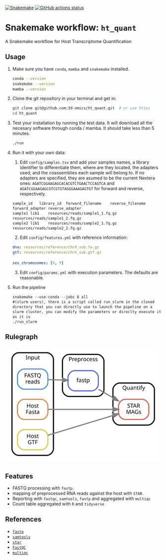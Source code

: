 [![Snakemake](https://img.shields.io/badge/snakemake-≥6.3.0-brightgreen.svg)](https://snakemake.github.io)
[![GitHub actions status](https://github.com/3d-omics/ht_quant/workflows/Tests/badge.svg?branch=devel)](https://github.com/3d-omics/ht_quant/actions?query=branch%3Adevel+workflow%3ATests)

# Snakemake workflow: `ht_quant`

A Snakemake workflow for Host Transcriptome Quantification


## Usage

1. Make sure you have `conda`, `mamba` and `snakemake` installed.
    ```bash
    conda --version
    snakemake --version
    mamba --version
    ```

2. Clone the git repository in your terminal and get in:
    ```bash
    git clone git@github.com:3d-omics/ht_quant.git  # or use https
    cd ht_quant
    ```

3. Test your installation by running the test data. It will download all the necesary software through conda / mamba. It should take less than 5 minutes.
    ```bash
    ./run
    ```

4. Run it with your own data:

   1. Edit `config/samples.tsv` and add your samples names, a library identifier to differentiate them, where are they located, the adapters used, and the coassemblies each sample will belong to. If no adapters are specified, they are asumed to be the current Nextera ones: `AGATCGGAAGAGCACACGTCTGAACTCCAGTCA` and `AGATCGGAAGAGCGTCGTGTAGGGAAAGAGTGT` for forward and reverse, respectively.

    ```tsv
    sample_id	library_id	forward_filename	reverse_filename	forward_adapter	reverse_adapter
    sample1	lib1	resources/reads/sample1_1.fq.gz	resources/reads/sample1_2.fq.gz
    sample2	lib1	resources/reads/sample2_1.fq.gz	resources/reads/sample2_2.fq.gz
    ```

    2. Edit `config/features.yml` with reference information:

    ```yaml
    dna: resources/reference/chrX_sub.fa.gz
    gtf: resources/reference/chrX_sub.gtf.gz

    sex_chromosomes: [X, Y]
    ```

    3. Edit `config/params.yml` with execution parameters. The defaults are reasonable.



5. Run the pipeline
     ```
     snakemake --use-conda --jobs 8 all
     #(slurm users), there is a script called run_slurm in the cloned directory that you can directly use to launch the pipeline on a slurm cluster, you can modify the parameters or direclty execute it as it is
     ./run_slurm
     ```


## Rulegraph

![rulegraph_simple](rulegraph_simple.svg)


## Features
- FASTQ processing with `fastp`.
- mapping of preprocessed RNA reads against the host with `STAR`.
- Reporting with `fastqc`, `samtools`, `fastp` and aggregated with `multiqc`
- Count table aggregated with `R` and `tidyverse`


## References

- [`fastp`](https://github.com/OpenGene/fastp)
- [`samtools`](https://github.com/samtools/samtools)
- [`star`](https://github.com/alexdobin/STAR)
- [`FastQC`](https://github.com/s-andrews/FastQC)
- [`multiqc`](https://github.com/ewels/MultiQC)
